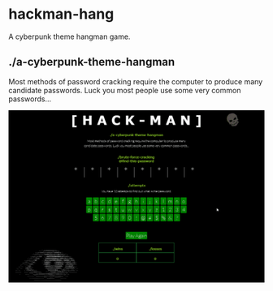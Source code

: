 # hackman-hang

A cyberpunk theme hangman game.

## ./a-cyberpunk-theme-hangman

Most methods of password cracking require the computer to produce many candidate passwords. Luck you most people use some very common passwords...

![Animation](images/hackman_animation.gif)